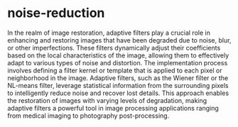 # noise-reduction
In the realm of image restoration, adaptive filters play a crucial role in enhancing and restoring images that have been degraded due to noise, blur, or other imperfections. These filters dynamically adjust their coefficients based on the local characteristics of the image, allowing them to effectively adapt to various types of noise and distortion. The implementation process involves defining a filter kernel or template that is applied to each pixel or neighborhood in the image. Adaptive filters, such as the Wiener filter or the NL-means filter, leverage statistical information from the surrounding pixels to intelligently reduce noise and recover lost details. This approach enables the restoration of images with varying levels of degradation, making adaptive filters a powerful tool in image processing applications ranging from medical imaging to photography post-processing.
